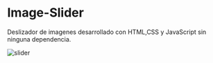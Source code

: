 # Image-Slider
Deslizador de imagenes desarrollado con HTML,CSS y JavaScript sin ninguna dependencia.

![slider](https://user-images.githubusercontent.com/25287008/31999872-2fd97ba4-b96b-11e7-9375-dc0ecb7db029.png)
